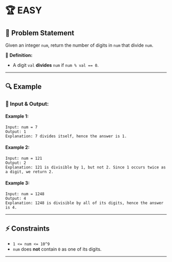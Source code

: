 # 🏆 EASY
## 📌 Problem Statement
Given an integer `num`, return the number of digits in `num` that divide `num`.

🔢 **Definition:**
- A digit `val` **divides** `num` if `num % val == 0`.

---

## 🔍 Example

### 📝 Input & Output:

#### Example 1:
```plaintext
Input: num = 7
Output: 1
Explanation: 7 divides itself, hence the answer is 1.
```

#### Example 2:
```plaintext
Input: num = 121
Output: 2
Explanation: 121 is divisible by 1, but not 2. Since 1 occurs twice as a digit, we return 2.
```

#### Example 3:
```plaintext
Input: num = 1248
Output: 4
Explanation: 1248 is divisible by all of its digits, hence the answer is 4.
```

---

## ⚡ Constraints
- `1 <= num <= 10^9`
- `num` does **not** contain `0` as one of its digits.

---
